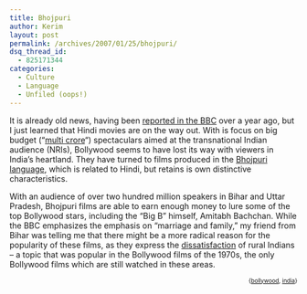 ```yaml
---
title: Bhojpuri
author: Kerim
layout: post
permalink: /archives/2007/01/25/bhojpuri/
dsq_thread_id:
  - 825171344
categories:
  - Culture
  - Language
  - Unfiled (oops!)
---
```

It is already old news, having been <a href="http://news.bbc.co.uk/1/hi/world/south_asia/4512812.stm" onclick="_gaq.push(['_trackEvent', 'outbound-article', 'http://news.bbc.co.uk/1/hi/world/south_asia/4512812.stm', 'reported in the BBC']);" >reported in the BBC</a> over a year ago, but I just learned that Hindi movies are on the way out. With is focus on big budget (&#8220;<a href="http://test.oxus.net/archives/2004/01/18/crore/" onclick="_gaq.push(['_trackEvent', 'outbound-article', 'http://test.oxus.net/archives/2004/01/18/crore/', 'multi crore']);" >multi crore</a>&#8220;) spectaculars aimed at the transnational Indian audience (NRIs), Bollywood seems to have lost its way with viewers in India&#8217;s heartland. They have turned to films produced in the <a href="http://en.wikipedia.org/wiki/Bhojpuri_language" onclick="_gaq.push(['_trackEvent', 'outbound-article', 'http://en.wikipedia.org/wiki/Bhojpuri_language', 'Bhojpuri language']);" >Bhojpuri language</a>, which is related to Hindi, but retains is own distinctive characteristics.

With an audience of over two hundred million speakers in Bihar and Uttar Pradesh, Bhojpuri films are able to earn enough money to lure some of the top Bollywood stars, including the &#8220;Big B&#8221; himself, Amitabh Bachchan. While the BBC emphasizes the emphasis on &#8220;marriage and family,&#8221; my friend from Bihar was telling me that there might be a more radical reason for the popularity of these films, as they express the <a href="http://test.oxus.net/archives/2006/01/22/suicide/" onclick="_gaq.push(['_trackEvent', 'outbound-article', 'http://test.oxus.net/archives/2006/01/22/suicide/', 'dissatisfaction']);" >dissatisfaction</a> of rural Indians &#8211; a topic that was popular in the Bollywood films of the 1970s, the only Bollywood films which are still watched in these areas.

<!-- technorati tags start -->

<div style="text-align:right;">
  <span style="font-size:x-small;">{<a href="http://www.technorati.com/tag/bollywood" onclick="_gaq.push(['_trackEvent', 'outbound-article', 'http://www.technorati.com/tag/bollywood', 'bollywood']);"  rel="tag">bollywood</a>, <a href="http://www.technorati.com/tag/india" onclick="_gaq.push(['_trackEvent', 'outbound-article', 'http://www.technorati.com/tag/india', 'india']);"  rel="tag">india</a>}</span>


<!-- technorati tags end -->


